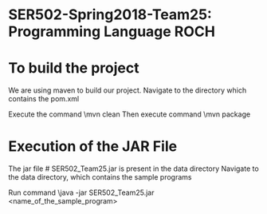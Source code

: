 # SER502-Spring2018-Team25: Programming Language ROCH

# To build the project
We are using maven to build our project.
Navigate to the directory which contains the pom.xml

Execute the command 
             \mvn clean
Then execute command 
             \mvn package

# Execution of the JAR File
The jar file # SER502_Team25.jar is present in the data directory
Navigate to the data directory, which contains the sample programs

Run command 
           \java -jar SER502_Team25.jar <name_of_the_sample_program>

